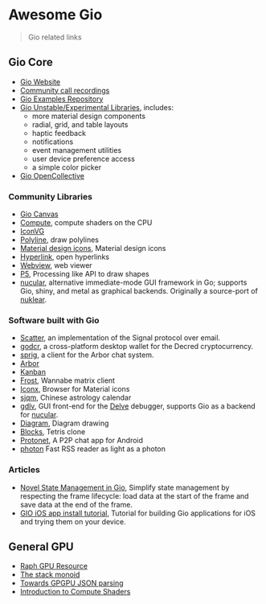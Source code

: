 # Awesome Gio
> Gio related links

## Gio Core
* [Gio Website](https://gioui.org/)
* [Community call recordings](https://www.youtube.com/channel/UCzuKUnKK5gAFJKNyA1imIHw)
* [Gio Examples Repository](https://git.sr.ht/~eliasnaur/gio-example)
* [Gio Unstable/Experimental Libraries](https://git.sr.ht/~whereswaldon/gio-x), includes:
    * more material design components
    * radial, grid, and table layouts
    * haptic feedback
    * notifications
    * event management utilities
    * user device preference access
    * a simple color picker
* [Gio OpenCollective](https://opencollective.com/gioui)

### Community Libraries

* [Gio Canvas](https://github.com/ajstarks/giocanvas)
* [Compute](https://github.com/vron/compute), compute shaders on the CPU
* [IconVG](https://github.com/reactivego/ivg)
* [Polyline](https://github.com/wrnrlr/polyline), draw polylines
* [Material design icons](golang.org/x/exp/shiny/materialdesign/icons), Material design icons
* [Hyperlink](https://github.com/inkeliz/giohyperlink), open hyperlinks
* [Webview](https://github.com/inkeliz/gowebview), web viewer
* [P5](https://github.com/go-p5/p5), Processing like API to draw shapes
* [nucular](https://github.com/aarzilli/nucular), alternative immediate-mode GUI framework in Go; supports Gio, shiny, and metal as graphical backends. Originally a source-port of [nuklear](https://github.com/vurtun/nuklear).

### Software built with Gio

* [Scatter](https://scatter.im/), an implementation of the Signal protocol over email.
* [godcr](https://github.com/planetdecred/godcr), a cross-platform desktop wallet for the Decred cryptocurrency.
* [sprig](https://git.sr.ht/~whereswaldon/sprig), a client for the Arbor chat system.
* [Arbor](https://arbor.chat)
* [Kanban](https://git.sr.ht/~jackmordaunt/kanban)
* [Frost](https://git.sr.ht/~f4814n/frost), Wannabe matrix client
* [Iconx](https://git.sr.ht/~pierrec/giox/tree/main/item/cmd/iconx), Browser for Material icons
* [sjqm](https://github.com/Aquarian-Age/ccal/tree/amrta/sjqm-ui-gioui), Chinese astrology calendar
* [gdlv](https://github.com/aarzilli/gdlv), GUI front-end for the [Delve](https://github.com/go-delve/delve) debugger, supports Gio as a backend for [nucular](https://github.com/aarzilli/nucular).
* [Diagram](https://github.com/egonelbre/expgio/tree/master/diagram), Diagram drawing
* [Blocks](https://github.com/pierrec/games), Tetris clone
* [Protonet](https://play.google.com/store/apps/details?id=live.protonet), A P2P chat app for Android
* [photon](https://gitlab.com/microo8/photon) Fast RSS reader as light as a photon

### Articles

* [Novel State Management in Gio](https://jackmordaunt.srht.site/post/novel-state-management-in-gio/), Simplify state management by respecting the frame lifecycle: load data at the start of the frame and save data at the end of the frame.
* [GIO iOS app install tutorial](https://github.com/chmike/gioiostutorial), Tutorial for building Gio applications for iOS and trying them on your device.

## General GPU
* [Raph GPU Resource](https://raphlinus.github.io/gpu/2020/02/12/gpu-resources.html)
* [The stack monoid](https://raphlinus.github.io/gpu/2020/09/05/stack-monoid.html)
* [Towards GPGPU JSON parsing](https://raphlinus.github.io/personal/2018/05/10/toward-gpu-json-parsing.html)
* [Introduction to Compute Shaders](https://www.youtube.com/watch?v=V-yqiLyU27U)
